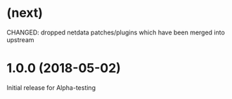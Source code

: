
# (next)
CHANGED: dropped netdata patches/plugins which have been merged into upstream

# 1.0.0 (2018-05-02)
Initial release for Alpha-testing

